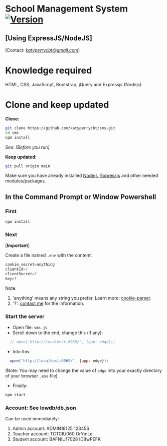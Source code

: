 # School Management System [![Version](https://img.shields.io/badge/version-12.2.0-blue.svg)](https://github.com/katyperrycbt/sms/releases/tag/v12.2.0)

## [Using ExpressJS/NodeJS]

[Contact: *katyperrycbt@gmail.com*]

# Knowledge required
HTML, CSS, JavaScript, Bootstrap, jQuery and Expressjs (Nodejs)

# Clone and keep updated

**Clone:**
```bash
git clone https://github.com/katyperrycbt/sms.git
cd sms
npm install
```
*See: [Before you run]*

**Keep updated:**
```bash
git pull origin main
```

Make sure you have already installed [Nodejs](https://docs.npmjs.com/downloading-and-installing-node-js-and-npm), [Expressjs](http://expressjs.com/) and other needed modules/packages.

## In the Command Prompt or Window Powershell
### First 
```bash
npm install
```
### Next 
[**Important**] 

Create a file named `.env` with the content: 
```javascript
cookie_secret=anything
clientId=?
clientSecret=?
key=?
```

Note: 
  1. 'anything' means any string you prefer. Learn more: [cookie-parser](https://www.npmjs.com/package/cookie-parser).
  2. '?': [contact me](mailto:katyperrycbt@gmail.com) for the information.

### Start the server
* Open file: `sms.js`
* Scroll down to the end, change this (if any):
```javascript
  // open('http://localhost:6969/', {app: edge});
```
* Into this:
```javascript
  open('http://localhost:6969/', {app: edge});
```
(Note: You may need to change the value of `edge` into your exactly directory of your browser `.exe` file)
* Finally:
```bash
npm start
```

### **Account:** See lowdb/db.json

Can be used immediately:
1. Admin account:     ADMIN18125    123456
2. Teacher account:   TCTCIU060     OrYmLe
3. Student account:   BAFNIU17028   ID8wPEFK
